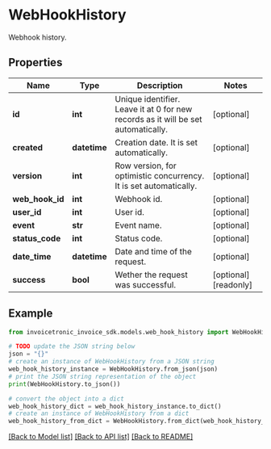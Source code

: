 # WebHookHistory

Webhook history.

## Properties

Name | Type | Description | Notes
------------ | ------------- | ------------- | -------------
**id** | **int** | Unique identifier. Leave it at 0 for new records as it will be set automatically. | [optional] 
**created** | **datetime** | Creation date. It is set automatically. | [optional] 
**version** | **int** | Row version, for optimistic concurrency. It is set automatically. | [optional] 
**web_hook_id** | **int** | Webhook id. | [optional] 
**user_id** | **int** | User id. | [optional] 
**event** | **str** | Event name. | [optional] 
**status_code** | **int** | Status code. | [optional] 
**date_time** | **datetime** | Date and time of the request. | [optional] 
**success** | **bool** | Wether the request was successful. | [optional] [readonly] 

## Example

```python
from invoicetronic_invoice_sdk.models.web_hook_history import WebHookHistory

# TODO update the JSON string below
json = "{}"
# create an instance of WebHookHistory from a JSON string
web_hook_history_instance = WebHookHistory.from_json(json)
# print the JSON string representation of the object
print(WebHookHistory.to_json())

# convert the object into a dict
web_hook_history_dict = web_hook_history_instance.to_dict()
# create an instance of WebHookHistory from a dict
web_hook_history_from_dict = WebHookHistory.from_dict(web_hook_history_dict)
```
[[Back to Model list]](../README.md#documentation-for-models) [[Back to API list]](../README.md#documentation-for-api-endpoints) [[Back to README]](../README.md)


